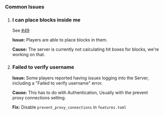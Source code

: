### Common Issues

1.  ### I can place blocks inside me

    See [#49](https://github.com/Snowiiii/Pumpkin/issues/49)

    **Issue:** Players are able to place blocks in them.

    **Cause:** The server is currently not calculating hit boxes for blocks, we're working on that.

2.  ### Failed to verify username

    **Issue:** Some players reported having issues logging into the Server, including a "Failed to verify username" error.

    **Cause:** This has to do with Authentication, Usually with the prevent proxy connections setting.

    **Fix:** Disable `prevent_proxy_connections` in `features.toml`
